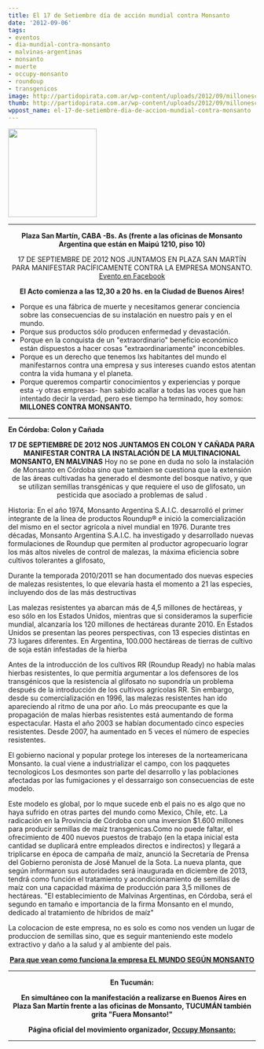```yaml
---
title: El 17 de Setiembre día de acción mundial contra Monsanto
date: '2012-09-06'
tags:
- eventos
- dia-mundial-contra-monsanto
- malvinas-argentinas
- monsanto
- muerte
- occupy-monsanto
- roundoup
- transgenicos
image: http://partidopirata.com.ar/wp-content/uploads/2012/09/millonescontramonsanto.jpg
thumb: http://partidopirata.com.ar/wp-content/uploads/2012/09/millonescontramonsanto-150x150.jpg
wppost_name: el-17-de-setiembre-dia-de-accion-mundial-contra-monsanto
---
```


<a href="http://partidopirata.com.ar/wp-content/uploads/2012/09/millonescontramonsanto.jpg"><img class="aligncenter size-full wp-image-6394" title="millonescontramonsanto" src="http://partidopirata.com.ar/wp-content/uploads/2012/09/millonescontramonsanto.jpg" alt="" width="180" height="180" /></a>

<hr />
<p style="text-align: center;"><strong>Plaza San Martín, CABA -Bs. As (frente a las oficinas de Monsanto Argentina que están en Maipú 1210, piso 10)</strong></p>
<p style="text-align: center;">17 DE SEPTIEMBRE DE 2012 NOS JUNTAMOS EN PLAZA SAN MARTÍN PARA MANIFESTAR PACÍFICAMENTE CONTRA LA EMPRESA MONSANTO. <a href="https://www.facebook.com/events/383741901691810/" target="_blank">Evento en Facebook</a></p>
<p style="text-align: center;"><strong>El Acto comienza a las 12,30 a 20 hs. en la Ciudad de Buenos Aires!</strong></p>

<ul>
	<li>Porque es una fábrica de muerte y necesitamos generar conciencia sobre las consecuencias de su instalación en nuestro país y en el mundo.</li>
	<li>Porque sus productos sólo producen enfermedad y devastación.</li>
	<li>Porque en la conquista de un "extraordinario" beneficio económico están dispuestos a hacer cosas "extraordinariamente" inconcebibles.</li>
	<li>Porque es un derecho que tenemos lxs habitantes del mundo el manifestarnos contra una empresa y sus intereses cuando estos atentan contra la vida humana y el planeta.</li>
	<li>Porque queremos compartir conocimientos y experiencias y porque esta -y otras empresas- han sabido acallar a todas las voces que han intentado decir la verdad, pero ese tiempo ha terminado, hoy somos: <strong>MILLONES CONTRA MONSANTO.</strong></li>
</ul>

<hr />

<strong>En Córdoba: Colon y Cañada</strong>
<p style="text-align: center;"><strong>17 DE SEPTIEMBRE DE 2012 NOS JUNTAMOS EN COLON Y CAÑADA PARA MANIFESTAR CONTRA LA INSTALACIÓN DE LA MULTINACIONAL MONSANTO, EN MALVINAS</strong>
Hoy no se pone en duda no solo la instalación de Monsanto en Córdoba sino que tambien se cuestiona que la extensión de las áreas cultivadas ha generado el desmonte del bosque nativo, y que se utilizan semillas transgénicas y que requiere el uso de glifosato, un pesticida que asociado a problemas de salud .</p>
Historia:
En el año 1974, Monsanto Argentina S.A.I.C. desarrolló
el primer integrante de la línea de productos Roundup® e inició la comercialización del mismo en el sector agrícola a nivel mundial en 1976. Durante tres décadas, Monsanto Argentina S.A.I.C. ha investigado y desarrollado nuevas formulaciones de Roundup que permiten al productor agropecuario lograr los más altos niveles de control de malezas, la máxima eficiencia sobre cultivos tolerantes a glifosato,

Durante la temporada 2010/2011 se han documentado dos nuevas especies de malezas resistentes, lo que elevaría hasta el momento a 21 las especies, incluyendo dos de las más destructivas

Las malezas resistentes ya abarcan más de 4,5 millones de hectáreas, y eso sólo en los Estados Unidos, mientras que si consideramos la superficie mundial, alcanzaría los 120 millones de hectáreas durante 2010. En Estados Unidos se presentan las peores perspectivas, con 13 especies distintas en 73 lugares diferentes.
En Argentina, 100.000 hectáreas de tierras de cultivo de soja están infestadas de la hierba

Antes de la introducción de los cultivos RR (Roundup Ready) no había malas hierbas resistentes, lo que permitía argumentar a los defensores de los transgénicos que la resistencia al glifosato no supondría un problema después de la introducción de los cultivos agrícolas RR. Sin embargo, desde su comercialización en 1996, las malezas resistentes han ido apareciendo al ritmo de una por año. Lo más preocupante es que la propagación de malas hierbas resistentes está aumentando de forma espectacular. Hasta el año 2003 se habían documentado cinco especies resistentes. Desde 2007, ha aumentado en 5 veces el número de especies resistentes.

El gobierno nacional y popular protege los intereses de la norteamericana Monsanto. la cual viene a industrializar el campo, con los paqquetes tecnologicos Los desmontes son parte del desarrollo y las poblaciones afectadas por las fumigaciones y el dessarraigo son consecuencias de este modelo.

Este modelo es global, por lo mque sucede enb el paìs no es algo que no haya sufrido en otras partes del mundo como Mexico, Chile, etc.
La radicación en la Provincia de Córdoba con una inversion $1.600 millones para producir semillas de maíz transgenicas.Como no puede faltar, el ofrecimiento de 400 nuevos puestos de trabajo (en la etapa inicial esta cantidad se duplicará entre empleados directos e indirectos) y llegará a triplicarse en época de campaña de maíz, anunció la Secretaría de Prensa del Gobierno peronista de José Manuel de la Sota.
La nueva planta, que según informaron sus autoridades será inaugurada en diciembre de 2013, tendrá como función el tratamiento y acondicionamiento de semillas de maíz con una capacidad máxima de producción para 3,5 millones de hectáreas.
"El establecimiento de Malvinas Argentinas, en Córdoba, será el segundo en tamaño e importancia de la firma Monsanto en el mundo, dedicado al tratamiento de híbridos de maíz"

La colocacion de este empresa, no es solo es como nos venden un lugar de produccion de semillas sino, que es seguir manteniendo este modelo extractivo y daño a la salud y al ambiente del paìs.
<p style="text-align: center;"><strong><a href="http://www.youtube.com/watch?gl=AR&amp;v=LdIkq6ecQGw" target="_blank">Para que vean como funciona la empresa EL MUNDO SEGÚN MONSANTO </a></strong></p>


<hr />
<p style="text-align: center;"><strong>En Tucumán:</strong></p>
<p style="text-align: center;"><strong> </strong>
<strong> En simultáneo con la manifestación a realizarse en Buenos Aires en Plaza San Martín frente a las oficinas de Monsanto, TUCUMÁN también grita "Fuera Monsanto!"</strong></p>
<p style="text-align: center;"><strong>Página oficial del movimiento organizador, <a href="http://occupy-monsanto.com/" target="_blank">Occupy Monsanto:</a></strong></p>


<hr />
